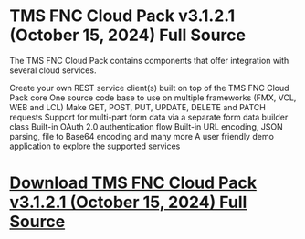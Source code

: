 # TMS FNC Cloud Pack v3.1.2.1 (October 15, 2024) Full Source

The TMS FNC Cloud Pack contains components that offer integration with several cloud services.

Create your own REST service client(s) built on top of the TMS FNC Cloud Pack core
One source code base to use on multiple frameworks (FMX, VCL, WEB and LCL)
Make GET, POST, PUT, UPDATE, DELETE and PATCH requests
Support for multi-part form data via a separate form data builder class
Built-in OAuth 2.0 authentication flow
Built-in URL encoding, JSON parsing, file to Base64 encoding and many more
A user friendly demo application to explore the supported services

# [Download TMS FNC Cloud Pack v3.1.2.1 (October 15, 2024) Full Source](https://developer.team/delphi/34961-tms-fnc-cloud-pack-v3121-october-15-2024-full-source.html)
